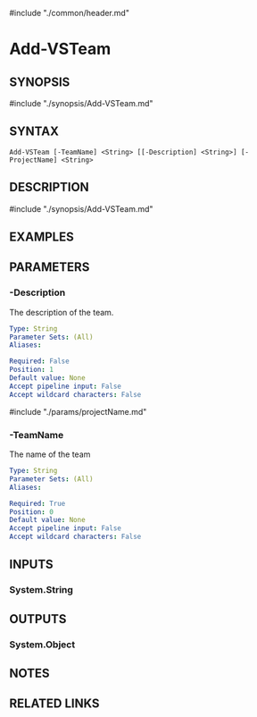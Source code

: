 #include "./common/header.md"

# Add-VSTeam

## SYNOPSIS
#include "./synopsis/Add-VSTeam.md"

## SYNTAX

```
Add-VSTeam [-TeamName] <String> [[-Description] <String>] [-ProjectName] <String>
```

## DESCRIPTION
#include "./synopsis/Add-VSTeam.md"

## EXAMPLES

## PARAMETERS

### -Description
The description of the team.

```yaml
Type: String
Parameter Sets: (All)
Aliases: 

Required: False
Position: 1
Default value: None
Accept pipeline input: False
Accept wildcard characters: False
```

#include "./params/projectName.md"

### -TeamName
The name of the team

```yaml
Type: String
Parameter Sets: (All)
Aliases: 

Required: True
Position: 0
Default value: None
Accept pipeline input: False
Accept wildcard characters: False
```

## INPUTS

### System.String

## OUTPUTS

### System.Object

## NOTES

## RELATED LINKS
